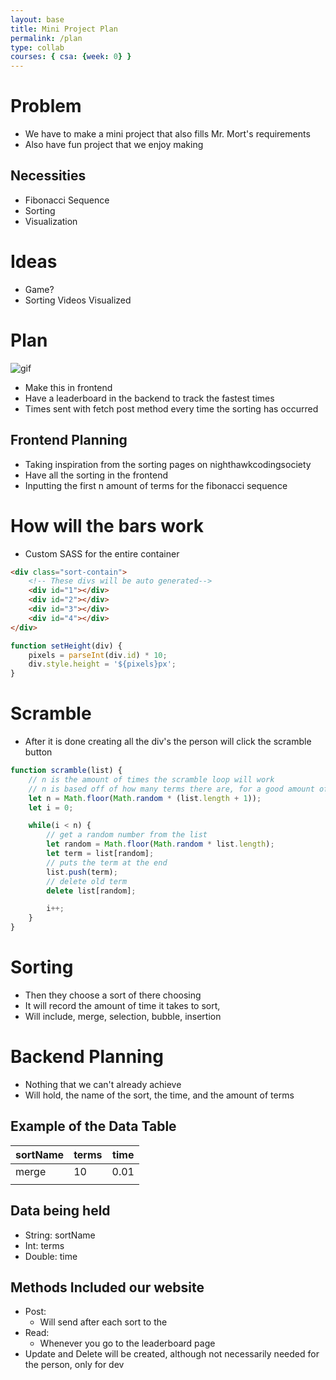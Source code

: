 ```yaml
---
layout: base
title: Mini Project Plan
permalink: /plan
type: collab
courses: { csa: {week: 0} }
---
```


# Problem
- We have to make a mini project that also fills Mr. Mort's requirements
- Also have fun project that we enjoy making

## Necessities
- Fibonacci Sequence
- Sorting
- Visualization

# Ideas
- Game?
- Sorting Videos Visualized

# Plan
![gif](https://panthema.net/2013/sound-of-sorting/thumb.gif)
- Make this in frontend
- Have a leaderboard in the backend to track the fastest times
- Times sent with fetch post method every time the sorting has occurred


## Frontend Planning
- Taking inspiration from the sorting pages on nighthawkcodingsociety
- Have all the sorting in the frontend
- Inputting the first n amount of terms for the fibonacci sequence


# How will the bars work
- Custom SASS for the entire container


```html
<div class="sort-contain">
    <!-- These divs will be auto generated-->
    <div id="1"></div>
    <div id="2"></div>
    <div id="3"></div>
    <div id="4"></div>
</div>
```

```javascript
function setHeight(div) {
    pixels = parseInt(div.id) * 10;
    div.style.height = '${pixels}px';
}
```
# Scramble
- After it is done creating all the div's the person will click the scramble button

```javascript
function scramble(list) {
    // n is the amount of times the scramble loop will work
    // n is based off of how many terms there are, for a good amount of sorting
    let n = Math.floor(Math.random * (list.length + 1));
    let i = 0;

    while(i < n) {
        // get a random number from the list
        let random = Math.floor(Math.random * list.length);
        let term = list[random];
        // puts the term at the end
        list.push(term);
        // delete old term
        delete list[random];

        i++;
    }
}
```

# Sorting
- Then they choose a sort of there choosing
- It will record the amount of time it takes to sort,
- Will include, merge, selection, bubble, insertion

# Backend Planning
- Nothing that we can't already achieve
- Will hold, the name of the sort, the time, and the amount of terms

## Example of the Data Table

| sortName | terms | time |
|----------|-------|------|
| merge    | 10    | 0.01 |
|          |       |      |

## Data being held
- String: sortName
- Int: terms
- Double: time

## Methods Included our website
- Post:
    - Will send after each sort to the 
- Read:
    - Whenever you go to the leaderboard page
- Update and Delete will be created, although not necessarily needed for the person, only for dev


